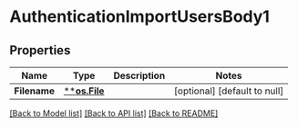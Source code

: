 # AuthenticationImportUsersBody1

## Properties
Name | Type | Description | Notes
------------ | ------------- | ------------- | -------------
**Filename** | [****os.File**](*os.File.md) |  | [optional] [default to null]

[[Back to Model list]](../README.md#documentation-for-models) [[Back to API list]](../README.md#documentation-for-api-endpoints) [[Back to README]](../README.md)

